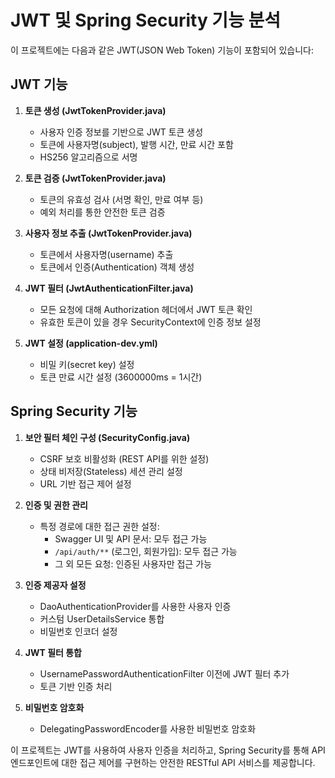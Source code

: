 
# JWT 및 Spring Security 기능 분석

이 프로젝트에는 다음과 같은 JWT(JSON Web Token) 기능이 포함되어 있습니다:

## JWT 기능
1. **토큰 생성 (JwtTokenProvider.java)**
    - 사용자 인증 정보를 기반으로 JWT 토큰 생성
    - 토큰에 사용자명(subject), 발행 시간, 만료 시간 포함
    - HS256 알고리즘으로 서명

2. **토큰 검증 (JwtTokenProvider.java)**
    - 토큰의 유효성 검사 (서명 확인, 만료 여부 등)
    - 예외 처리를 통한 안전한 토큰 검증

3. **사용자 정보 추출 (JwtTokenProvider.java)**
    - 토큰에서 사용자명(username) 추출
    - 토큰에서 인증(Authentication) 객체 생성

4. **JWT 필터 (JwtAuthenticationFilter.java)**
    - 모든 요청에 대해 Authorization 헤더에서 JWT 토큰 확인
    - 유효한 토큰이 있을 경우 SecurityContext에 인증 정보 설정

5. **JWT 설정 (application-dev.yml)**
    - 비밀 키(secret key) 설정
    - 토큰 만료 시간 설정 (3600000ms = 1시간)

## Spring Security 기능

1. **보안 필터 체인 구성 (SecurityConfig.java)**
    - CSRF 보호 비활성화 (REST API를 위한 설정)
    - 상태 비저장(Stateless) 세션 관리 설정
    - URL 기반 접근 제어 설정

2. **인증 및 권한 관리**
    - 특정 경로에 대한 접근 권한 설정:
        - Swagger UI 및 API 문서: 모두 접근 가능
        - `/api/auth/**` (로그인, 회원가입): 모두 접근 가능
        - 그 외 모든 요청: 인증된 사용자만 접근 가능

3. **인증 제공자 설정**
    - DaoAuthenticationProvider를 사용한 사용자 인증
    - 커스텀 UserDetailsService 통합
    - 비밀번호 인코더 설정

4. **JWT 필터 통합**
    - UsernamePasswordAuthenticationFilter 이전에 JWT 필터 추가
    - 토큰 기반 인증 처리

5. **비밀번호 암호화**
    - DelegatingPasswordEncoder를 사용한 비밀번호 암호화

이 프로젝트는 JWT를 사용하여 사용자 인증을 처리하고, Spring Security를 통해 API 엔드포인트에 대한 접근 제어를 구현하는 안전한 RESTful API 서비스를 제공합니다.